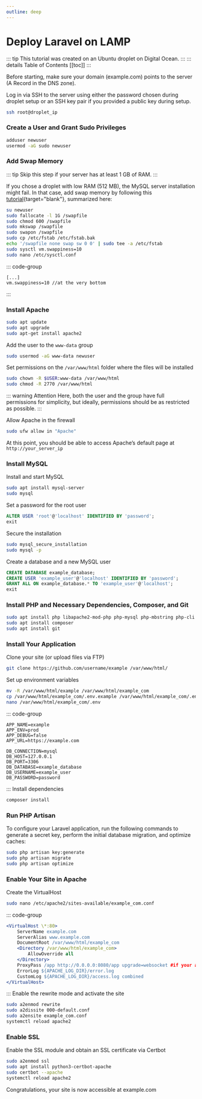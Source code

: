 ```yaml
---
outline: deep
---
```


# Deploy Laravel on LAMP

::: tip This tutorial was created on an Ubuntu droplet on Digital Ocean.
:::
::: details Table of Contents
[[toc]]
:::

Before starting, make sure your domain (example.com) points to the server (A Record in the DNS zone).

Log in via SSH to the server using either the password chosen during droplet setup or an SSH key pair if you provided a public key during setup.

```sh
ssh root@droplet_ip
```

### Create a User and Grant Sudo Privileges

```sh
adduser newuser
usermod -aG sudo newuser
```

### Add Swap Memory

::: tip Skip this step if your server has at least 1 GB of RAM.
:::

If you chose a droplet with low RAM (512 MB), the MySQL server installation might fail. In that case, add swap memory by following this [tutorial](https://www.digitalocean.com/community/tutorials/how-to-add-swap-space-on-ubuntu-22-04){target="blank"}, summarized here:

```sh
su newuser
sudo fallocate -l 1G /swapfile
sudo chmod 600 /swapfile
sudo mkswap /swapfile
sudo swapon /swapfile
sudo cp /etc/fstab /etc/fstab.bak
echo '/swapfile none swap sw 0 0' | sudo tee -a /etc/fstab
sudo sysctl vm.swappiness=10
sudo nano /etc/sysctl.conf
```

::: code-group

```txt[/etc/sysctl.conf]
[...]
vm.swappiness=10 //at the very bottom
```

:::

### Install Apache

```sh
sudo apt update
sudo apt upgrade
sudo apt-get install apache2
```

Add the user to the `www-data` group

```sh
sudo usermod -aG www-data newuser
```

Set permissions on the `/var/www/html` folder where the files will be installed

```sh
sudo chown -R $USER:www-data /var/www/html
sudo chmod -R 2770 /var/www/html
```

::: warning Attention
Here, both the user and the group have full permissions for simplicity, but ideally, permissions should be as restricted as possible.
:::

Allow Apache in the firewall

```sh
sudo ufw allow in "Apache"
```

At this point, you should be able to access Apache’s default page at `http://your_server_ip`

### Install MySQL

Install and start MySQL

```sh
sudo apt install mysql-server
sudo mysql
```

Set a password for the root user

```sql
ALTER USER 'root'@'localhost' IDENTIFIED BY 'password';
exit
```

Secure the installation

```sh
sudo mysql_secure_installation
sudo mysql -p
```

Create a database and a new MySQL user

```sql
CREATE DATABASE example_database;
CREATE USER 'example_user'@'localhost' IDENTIFIED BY 'password';
GRANT ALL ON example_database.* TO 'example_user'@'localhost';
exit
```

### Install PHP and Necessary Dependencies, Composer, and Git

```sh
sudo apt install php libapache2-mod-php php-mysql php-mbstring php-cli php-xml
sudo apt install composer
sudo apt install git
```

### Install Your Application

Clone your site (or upload files via FTP)

```sh
git clone https://github.com/username/example /var/www/html/
```

Set up environment variables

```sh
mv -R /var/www/html/example /var/www/html/example_com
cp /var/www/html/example_com/.env.example /var/www/html/example_com/.env
nano /var/www/html/example_com/.env
```

::: code-group

```txt[/var/www/html/example_com/.env]
APP_NAME=example
APP_ENV=prod
APP_DEBUG=false
APP_URL=https://example.com

DB_CONNECTION=mysql
DB_HOST=127.0.0.1
DB_PORT=3306
DB_DATABASE=example_database
DB_USERNAME=example_user
DB_PASSWORD=password
```

:::
Install dependencies

```sh
composer install
```

### Run PHP Artisan

To configure your Laravel application, run the following commands to generate a secret key, perform the initial database migration, and optimize caches:

```sh
sudo php artisan key:generate
sudo php artisan migrate
sudo php artisan optimize
```

### Enable Your Site in Apache

Create the VirtualHost

```sh
sudo nano /etc/apache2/sites-available/example_com.conf
```

::: code-group

```apache [/etc/apache2/sites-availables/example_com.conf]
<VirtualHost \*:80>
    ServerName example.com
    ServerAlias www.example.com
    DocumentRoot /var/www/html/example_com
    <Directory /var/www/html/example_com>
        AllowOverride all
    </Directory>
    ProxyPass /app http://0.0.0.0:8080/app upgrade=websocket #if your app use Reverb
    ErrorLog ${APACHE_LOG_DIR}/error.log
    CustomLog ${APACHE_LOG_DIR}/access.log combined
</VirtualHost>
```

:::
Enable the rewrite mode and activate the site

```sh
sudo a2enmod rewrite
sudo a2dissite 000-default.conf
sudo a2ensite example_com.conf
systemctl reload apache2
```

### Enable SSL

Enable the SSL module and obtain an SSL certificate via Certbot

```sh
sudo a2enmod ssl
sudo apt install python3-certbot-apache
sudo certbot --apache
systemctl reload apache2
```

Congratulations, your site is now accessible at example.com
